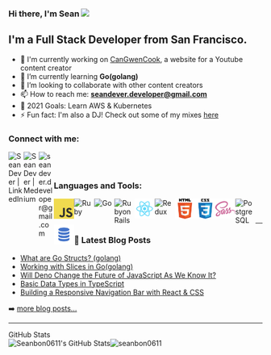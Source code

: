 ### Hi there, I'm Sean <img src="https://raw.githubusercontent.com/MartinHeinz/MartinHeinz/master/wave.gif" width="30px">



## I'm a Full Stack Developer from San Francisco.

- 🔭 I'm currently working on [CanGwenCook](https://admiring-mcnulty-e9a25f.netlify.app/), a website for a Youtube content creator
- 🌱 I’m currently learning **Go(golang)**
- 👯 I’m looking to collaborate with other content creators
- 📫 How to reach me: **seandever.developer@gmail.com**
- 🥅 2021 Goals: Learn AWS & Kubernetes
- ⚡ Fun fact: I'm also a DJ! Check out some of my mixes [here](https://soundcloud.com/sean-mcshwagg-dever/tracks)

### Connect with me:
[<img align="left" alt="SeanDever | LinkedIn" width="30px" src="https://cdn.jsdelivr.net/npm/simple-icons@v3/icons/linkedin.svg" />][linkedin]
[<img align="left" alt="SeanDever | Medium" width="30px" src="https://cdn.jsdelivr.net/npm/simple-icons@v3/icons/medium.svg" />][medium]
<a href="mailto:seandever.developer@gmail.com" target="blank"><img align="left" src="https://image.flaticon.com/icons/png/512/666/666162.png" alt="seandever.developer@gmail.com" width="30px" /></a>
<br />
<br />

### Languages and Tools:

<img align="left" alt="JavaScript" width="40px" src="https://raw.githubusercontent.com/github/explore/80688e429a7d4ef2fca1e82350fe8e3517d3494d/topics/javascript/javascript.png" />
<img align="left" alt="Ruby" width="40px" src="https://www.ruby-lang.org/images/header-ruby-logo.png" />
<img align="left" width="40px" alt="Go" src="https://img.icons8.com/color/452/golang.png"/>
<img align="left" width="40px" alt="RubyonRails" src="https://cdn.changelog.com/uploads/icons/topics/qw/icon_small.png?v=63684173534"/>
<img align="left" alt="React" width="40px" src="https://raw.githubusercontent.com/github/explore/80688e429a7d4ef2fca1e82350fe8e3517d3494d/topics/react/react.png" />
<img align="left" alt="Redux" width="40px" src="https://raw.githubusercontent.com/reduxjs/redux/master/logo/logo.png" />
<img align="left" alt="HTML5" width="40px" src="https://raw.githubusercontent.com/github/explore/80688e429a7d4ef2fca1e82350fe8e3517d3494d/topics/html/html.png" />
<img align="left" alt="CSS3" width="40px" src="https://raw.githubusercontent.com/github/explore/80688e429a7d4ef2fca1e82350fe8e3517d3494d/topics/css/css.png" />
<img align="left" alt="Sass" width="40px" src="https://raw.githubusercontent.com/github/explore/80688e429a7d4ef2fca1e82350fe8e3517d3494d/topics/sass/sass.png" />
<img align="left" alt="PostgreSQL" width="40px" src="https://img.icons8.com/color/344/postgreesql.png" />
<img align="left" alt="SQL" width="40px" src="https://raw.githubusercontent.com/github/explore/80688e429a7d4ef2fca1e82350fe8e3517d3494d/topics/sql/sql.png" />

<br />
<br />


---

### 📕 Latest Blog Posts

<!-- BLOG-POST-LIST:START -->
- [What are Go Structs? (golang)](https://sdever.medium.com/what-are-go-structs-golang-1c26cb74edfe)
- [Working with Slices in Go(golang)](https://sdever.medium.com/working-with-slices-in-go-golang-4194b78c4654)
- [Will Deno Change the Future of JavaScript As We Know It?
](https://medium.com/better-programming/deno-will-it-change-the-future-of-javascript-as-we-know-it-81ce59a0cd3d)
- [Basic Data Types in TypeScript](https://medium.com/swlh/data-types-in-typescript-ab6f57f3e2e8)
- [Building a Responsive Navigation Bar with React & CSS](https://sdever.medium.com/building-a-responsive-navigation-bar-with-react-css-d9b30af03c20)
<!-- BLOG-POST-LIST:END -->

➡️ [more blog posts...](https://sdever.medium.com/)

---



  <summary>GitHub Stats</summary>

  <img align="left" alt="Seanbon0611's GitHub Stats" src="https://github-readme-stats.codestackr.vercel.app/api?username=Seanbon0611&show_icons=true&hide_border=true&hide=stars" />
  <img src="https://github-readme-stats.vercel.app/api/top-langs/?username=seanbon0611&layout=compact&hide=css&hide_border=true" alt="seanbon0611" />



[medium]: https://sdever.medium.com/
[linkedin]: https://www.linkedin.com/in/sean-dever/
